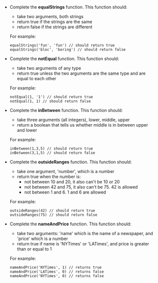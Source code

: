 - Complete the **equalStrings** function. This function should:
    - take two arguments, both strings
    - return true if the strings are the same
    - return false if the strings are different
    
    For example:
    
    ```
    equalStrings('fun', 'fun') // should return true
    equalStrings('bloc', 'boring') // should return false
    ```


- Complete the **notEqual** function. This function should:
    - take two arguments of any type
    - return true unless the two arguments are the same type and are equal to each other

    For example:
    
    ```
    notEqual(1, '1') // should return true
    notEqual(1, 1) // should return false
    ```

- Complete the **inBetween** function. This function should:
    - take three arguments (all integers), lower, middle, upper
    - return a boolean that tells us whether middle is in between upper and lower

    For example:
    
    ```
    inBetween(1,3,5) // should return true
    inBetween(3,1,5) // should return false
    ```

- Complete the **outsideRanges** function. This function should:
    - take one argument, 'number', which is a number
    - return true when the number is:
        - not between 10 and 20, it also can't be 10 or 20 
        - not between 42 and 75, it also can't be 75. 42 is allowed 
        - not between 1 and 6. 1 and 6 are allowed

    For example:
    
    ```
    outsideRanges(42) // should return true
    outsideRanges(75) // should return false
    ```

- Complete the **nameAndPrice** function. This function should:
    - take two arguments: 'name' which is the name of a newspaper, and 'price' which is a number
    - return true if name is 'NYTimes' or 'LATimes', and price is greater than or equal to 1

    For example:
    
    ```
    nameAndPrice('NYTimes', 1) // returns true
    nameAndPrice('LATimes', 0) // returns false
    nameAndPrice('NYTimes', 0) // returns false
    ```
